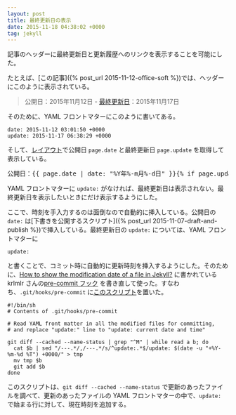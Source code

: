 ```yaml
---
layout: post
title: 最終更新日の表示
date: 2015-11-18 04:38:02 +0000
tag: jekyll
---
```

記事のヘッダーに最終更新日と更新履歴へのリンクを表示することを可能にした。

たとえば、[この記事]({% post_url 2015-11-12-office-soft %})では、ヘッダーにこのように表示されている。

> 公開日：2015年11月12日 - <a href="https://github.com/sekika/sekika.github.io/commits/master/_posts/2015-11-12-office-soft.md">最終更新日</a>：2015年11月17日<br />

そのために、YAML フロントマターにこのように書いてある。

~~~
date: 2015-11-12 03:01:50 +0000
update: 2015-11-17 06:38:29 +0000
~~~

そして、[レイアウト](https://github.com/sekika/sekika.github.io/blob/master/_includes/post-header.html)で公開日 ```page.date``` と最終更新日 ```page.update``` を取得して表示している。

<pre>
公開日：&lcub;&lcub; page.date | date: "%Y年%-m月%-d日" &rcub;&rcub;&lcub;% if page.update %&rcub; - &lt;a href="&lcub;&lcub; % site.repository &rcub;&rcub;/commits/master/&lcub;&lcub; page.path &rcub;&rcub;"&gt;最終更新日&lt;/a&gt;：&lcub;&lcub; page.update | date: "%Y年%-m月%-d日" &rcub;&rcub;&lcub;% endif %&rcub;&lt;br /&gt;
</pre>

YAML フロントマターに ```update:``` がなければ、最終更新日は表示されない。最終更新日を表示したいときにだけ表示するようにした。

ここで、時刻を手入力するのは面倒なので自動的に挿入している。公開日の ```date:``` は[下書きを公開するスクリプト]({% post_url 2015-11-07-draft-and-publish %})で挿入している。最終更新日の ```update:``` については、YAML フロントマターに

~~~
update:
~~~

と書くことで、コミット時に自動的に更新時刻を挿入するようにした。そのために、[How to show the modification date of a file in Jekyll?](http://stackoverflow.com/questions/14978474/how-to-show-the-modification-date-of-a-file-in-jekyll) に書かれている krlmlr さんの[pre-commit フック](https://git-scm.com/book/ja/v2/Git-%E3%81%AE%E3%82%AB%E3%82%B9%E3%82%BF%E3%83%9E%E3%82%A4%E3%82%BA-Git-%E3%83%95%E3%83%83%E3%82%AF) を書き直して使った。すなわち、```.git/hooks/pre-commit``` に[このスクリプト](https://github.com/sekika/sekika.github.io/blob/master/setup/pre-commit)を置いた。

~~~
#!/bin/sh
# Contents of .git/hooks/pre-commit

# Read YAML front matter in all the modified files for committing,
# and replace "update:" line to "update: current date and time"

git diff --cached --name-status | grep "^M" | while read a b; do
  cat $b | sed "/---.*/,/---.*/s/^update:.*$/update: $(date -u "+%Y-%m-%d %T") +0000/" > tmp
  mv tmp $b
  git add $b
done
~~~

このスクリプトは、```git diff --cached --name-status``` で更新のあったファイルを調べて、更新のあったファイルの YAML フロントマターの中で、```update:``` で始まる行に対して、現在時刻を追加する。
